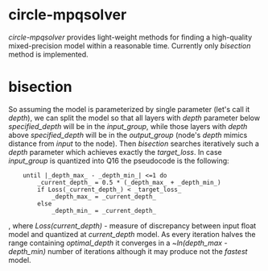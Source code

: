 # circle-mpqsolver
_circle-mpqsolver_ provides light-weight methods for finding a high-quality mixed-precision model within a reasonable time. Currently only _bisection_ method is implemented. 

# bisection
So assuming the model is parameterized by single parameter (let's call it _depth_), we can split the model so that all layers with _depth_ parameter below _specified_depth_ will be in the _input_group_, while those layers with _depth_ above _specified_depth_ will be in the _output_group_ (node's _depth_ mimics distance from _input_ to the node).
Then _bisection_ searches iteratively such a _depth_ parameter which achieves exactly the _target_loss_. In case _input_group_ is quantized into Q16 the pseudocode is the following: 
```
    until |_depth_max_ - _depth_min_| <=1 do
        _current_depth_ = 0.5 * (_depth_max_ + _depth_min_)
        if Loss(_current_depth_) < _target_loss_
            _depth_max_ = _current_depth_
        else
            _depth_min_ = _current_depth_
```
, where _Loss(current_depth)_ - measure of discrepancy between input float model and quantized at _current_depth_ model. As every iteration halves the range containing _optimal_depth_ it converges in a ~_ln(depth_max - depth_min)_ number of iterations although it may produce not the _fastest_ model.
